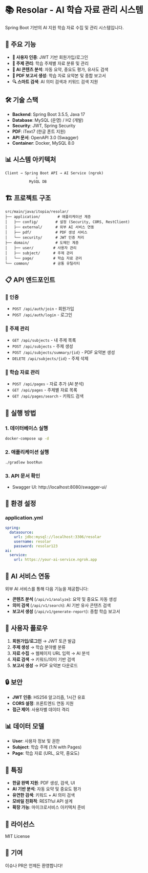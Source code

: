 # 📚 Resolar - AI 학습 자료 관리 시스템

Spring Boot 기반의 AI 지원 학습 자료 수집 및 관리 시스템입니다.

## 🚀 주요 기능

- **🔐 사용자 인증**: JWT 기반 회원가입/로그인
- **📂 주제 관리**: 학습 주제별 자료 분류 및 관리
- **🤖 AI 콘텐츠 분석**: 자동 요약, 중요도 평가, 유사도 검색
- **📄 PDF 보고서 생성**: 학습 자료 요약본 및 종합 보고서
- **🔍 스마트 검색**: AI 의미 검색과 키워드 검색 지원

## 🛠 기술 스택

- **Backend**: Spring Boot 3.5.5, Java 17
- **Database**: MySQL (운영) / H2 (개발)
- **Security**: JWT, Spring Security
- **PDF**: iText7 (한글 폰트 지원)
- **API 문서**: OpenAPI 3.0 (Swagger)
- **Container**: Docker, MySQL 8.0

## 📊 시스템 아키텍처

```
Client → Spring Boot API → AI Service (ngrok)
              ↓
           MySQL DB
```

## 🏗 프로젝트 구조

```
src/main/java/itopia/resolar/
├── application/        # 애플리케이션 계층
│   ├── config/        # 설정 (Security, CORS, RestClient)
│   ├── external/      # 외부 AI 서비스 연동
│   ├── pdf/           # PDF 생성 서비스
│   └── security/      # JWT 인증 처리
├── domain/            # 도메인 계층
│   ├── user/         # 사용자 관리
│   ├── subject/      # 주제 관리
│   └── page/         # 학습 자료 관리
└── common/           # 공통 유틸리티
```

## 📋 API 엔드포인트

### 🔐 인증
- `POST /api/auth/join` - 회원가입
- `POST /api/auth/login` - 로그인

### 📂 주제 관리
- `GET /api/subjects` - 내 주제 목록
- `POST /api/subjects` - 주제 생성
- `POST /api/subjects/summary/{id}` - PDF 요약본 생성
- `DELETE /api/subjects/{id}` - 주제 삭제

### 📄 학습 자료 관리
- `POST /api/pages` - 자료 추가 (AI 분석)
- `GET /api/pages` - 주제별 자료 목록
- `GET /api/pages/search` - 키워드 검색

## 🚦 실행 방법

### 1. 데이터베이스 실행
```bash
docker-compose up -d
```

### 2. 애플리케이션 실행
```bash
./gradlew bootRun
```

### 3. API 문서 확인
- Swagger UI: http://localhost:8080/swagger-ui/

## 🔧 환경 설정

### application.yml
```yaml
spring:
  datasource:
    url: jdbc:mysql://localhost:3306/resolar
    username: resolar
    password: resolar123
ai:
  service:
    url: https://your-ai-service.ngrok.app
```

## 🤖 AI 서비스 연동

외부 AI 서비스를 통해 다음 기능을 제공합니다:

- **콘텐츠 분석** (`/api/v1/analyze`): 요약 및 중요도 자동 생성
- **의미 검색** (`/api/v1/search`): AI 기반 유사 콘텐츠 검색
- **보고서 생성** (`/api/v1/generate-report`): 종합 학습 보고서

## 📱 사용자 플로우

1. **회원가입/로그인** → JWT 토큰 발급
2. **주제 생성** → 학습 분야별 분류
3. **자료 수집** → 웹페이지 URL 입력 → AI 분석
4. **자료 검색** → 키워드/의미 기반 검색
5. **보고서 생성** → PDF 요약본 다운로드

## 🔒 보안

- **JWT 인증**: HS256 알고리즘, 1시간 유효
- **CORS 설정**: 프론트엔드 연동 지원
- **접근 제어**: 사용자별 데이터 격리

## 📊 데이터 모델

- **User**: 사용자 정보 및 권한
- **Subject**: 학습 주제 (1:N with Pages)
- **Page**: 학습 자료 (URL, 요약, 중요도)

## 🌟 특징

- **한글 완벽 지원**: PDF 생성, 검색, UI
- **AI 기반 분석**: 자동 요약 및 중요도 평가
- **유연한 검색**: 키워드 + AI 의미 검색
- **모바일 친화적**: RESTful API 설계
- **확장 가능**: 마이크로서비스 아키텍처 준비

## 📝 라이선스

MIT License

## 👥 기여

이슈나 PR은 언제든 환영합니다!